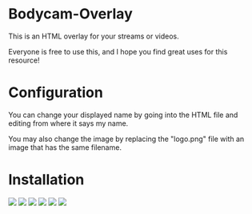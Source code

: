 # Bodycam-Overlay

This is an HTML overlay for your streams or videos.

Everyone is free to use this, and I hope you find great uses for this resource!

# Configuration

You can change your displayed name by going into the HTML file and editing from where it says my name.

You may also change the image by replacing the "logo.png" file with an image that has the same filename.

# Installation

![](https://i.imgur.com/gAasiXS.png)
![](https://i.imgur.com/NXbuYAM.png)
![](https://i.imgur.com/IcKKfh4.png)
![](https://i.imgur.com/qRoiuGY.png)
![](https://i.imgur.com/rviezAy.png)
![](https://i.imgur.com/r0CemfC.jpg)
